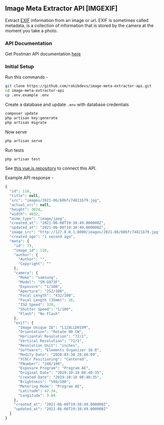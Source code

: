 ## Image Meta Extractor API [IMGEXIF]
Extract [EXIF](https://exiftool.org/TagNames/EXIF.html) information from an image or url. 
EXIF is sometimes called metadata, is a collection of information that is stored by the camera at the moment you take a photo.

### API Documentation
Get Postman API documentation [here](https://documenter.getpostman.com/view/11223504/TzY7dYrZ)

### Initial Setup
Run this commands -
```bash
git clone https://github.com/rakibdevs/image-meta-extractor-api.git
cd image-meta-extractor-api
cp .env.example .env
```
Create a database and update `.env` with database credentials
```bash
composer update
php artisan key:generate
php artisan migrate
```

Now serve 
```bash
php artisan serve
```

Run tests
```bash
php artisan test
```
See [this vue.js repository](https://github.com/RakibDevs/vue-image-meta) to connect this API. 

Example API response - 
```php
{
  "id": 116,
  "title": null,
  "src": "images/2021-06/60bfc74821b79.jpg",
  "actual_src": null,
  "height": 3024,
  "width": 4032,
  "mime_type": "image/jpeg",
  "created_at": "2021-06-08T19:38:49.000000Z",
  "updated_at": "2021-06-08T19:38:49.000000Z",
  "image_src": "http://127.0.0.1:8000/images/2021-06/60bfc74821b79.jpg",
  "created_ago": "1 second ago",
  "meta": {
    "id": 73,
    "image_id": 116,
    "author": {
      "Author": "",
      "Copyright": ""
    },
    "camera": {
      "Make": "samsung",
      "Model": "SM-G973F",
      "Exposure": "1/100",
      "Aperture": "252/100",
      "Focal Length": "432/100",
      "Focal Length (35mm)": 26,
      "ISO Speed": 320,
      "Shutter Speed": "1/100",
      "Flash": "No Flash"
    },
    "exif": {
      "Image Unique ID": "L12XLLD01VM",
      "Orientation": "Rotate 90 CW",
      "Horizontal Resolution": "72/1",
      "Vertical Resolution": "72/1",
      "Resolution Unit": "inches",
      "Software": "Elements Organizer 16.0",
      "Modify Date": "2020:03:30 20:48:09",
      "YCbCr Positioning": "Centered",
      "FNumber": "240/100",
      "Exposure Program": "Program AE",
      "Original Date": "2019:10:18 08:40:35",
      "Created Date": "2019:10:18 08:40:35",
      "Brightness": "599/100",
      "Metering Mode": "Program AE",
      "Latitude": 42.34,
      "Longitude": 3.84
    },
    "created_at": "2021-06-08T19:38:49.000000Z",
    "updated_at": "2021-06-08T19:38:49.000000Z"
  }
}
```
